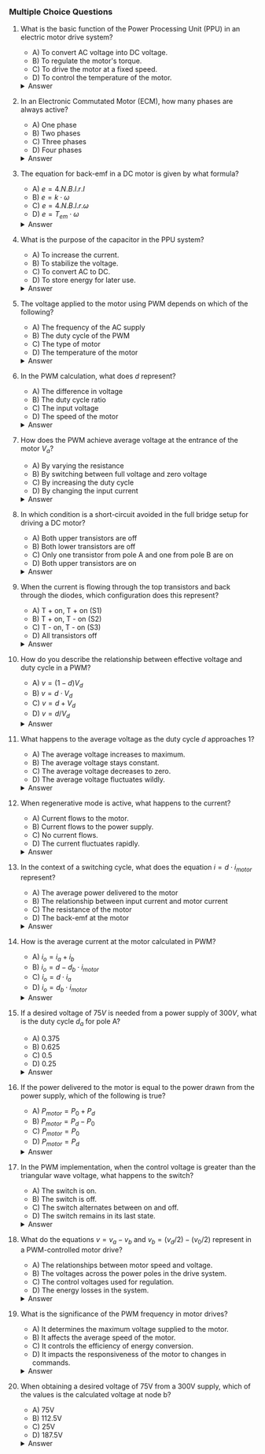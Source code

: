 ### Multiple Choice Questions

1. What is the basic function of the Power Processing Unit (PPU) in an electric motor drive system?
   - A) To convert AC voltage into DC voltage.
   - B) To regulate the motor's torque.
   - C) To drive the motor at a fixed speed.
   - D) To control the temperature of the motor.
   <details><summary>Answer</summary>A) To convert AC voltage into DC voltage.</details>

2. In an Electronic Commutated Motor (ECM), how many phases are always active?
   - A) One phase
   - B) Two phases
   - C) Three phases
   - D) Four phases
   <details><summary>Answer</summary>B) Two phases</details>

3. The equation for back-emf in a DC motor is given by what formula?
   - A) $e = 4.N.B.l.r.I$
   - B) $e = k \cdot \omega$
   - C) $e = 4.N.B.l.r.\omega$
   - D) $e = T_{em} \cdot \omega$
   <details><summary>Answer</summary>C) $e = 4.N.B.l.r.\omega$</details>

4. What is the purpose of the capacitor in the PPU system?
   - A) To increase the current.
   - B) To stabilize the voltage.
   - C) To convert AC to DC.
   - D) To store energy for later use.
   <details><summary>Answer</summary>B) To stabilize the voltage.</details>

5. The voltage applied to the motor using PWM depends on which of the following?
   - A) The frequency of the AC supply
   - B) The duty cycle of the PWM
   - C) The type of motor
   - D) The temperature of the motor
   <details><summary>Answer</summary>B) The duty cycle of the PWM</details>

6. In the PWM calculation, what does $d$ represent?
   - A) The difference in voltage
   - B) The duty cycle ratio
   - C) The input voltage
   - D) The speed of the motor
   <details><summary>Answer</summary>B) The duty cycle ratio</details>

7. How does the PWM achieve average voltage at the entrance of the motor $V_a$?
   - A) By varying the resistance
   - B) By switching between full voltage and zero voltage
   - C) By increasing the duty cycle
   - D) By changing the input current
   <details><summary>Answer</summary>B) By switching between full voltage and zero voltage</details>

8. In which condition is a short-circuit avoided in the full bridge setup for driving a DC motor?
   - A) Both upper transistors are off
   - B) Both lower transistors are off
   - C) Only one transistor from pole A and one from pole B are on
   - D) Both upper transistors are on
   <details><summary>Answer</summary>C) Only one transistor from pole A and one from pole B are on</details>

9. When the current is flowing through the top transistors and back through the diodes, which configuration does this represent?
   - A) T + on, T + on (S1)
   - B) T + on, T - on (S2)
   - C) T - on, T - on (S3)
   - D) All transistors off
   <details><summary>Answer</summary>A) T + on, T + on (S1)</details>

10. How do you describe the relationship between effective voltage and duty cycle in a PWM?
    - A) $v = (1 - d)V_d$
    - B) $v = d \cdot V_d$
    - C) $v = d + V_d$
    - D) $v = d/V_d$
    <details><summary>Answer</summary>B) $v = d \cdot V_d$</details>

11. What happens to the average voltage as the duty cycle $d$ approaches 1?
    - A) The average voltage increases to maximum.
    - B) The average voltage stays constant.
    - C) The average voltage decreases to zero.
    - D) The average voltage fluctuates wildly.
    <details><summary>Answer</summary>A) The average voltage increases to maximum.</details>

12. When regenerative mode is active, what happens to the current?
    - A) Current flows to the motor.
    - B) Current flows to the power supply.
    - C) No current flows.
    - D) The current fluctuates rapidly.
    <details><summary>Answer</summary>B) Current flows to the power supply.</details>

13. In the context of a switching cycle, what does the equation $i = d \cdot i_{motor}$ represent?
    - A) The average power delivered to the motor
    - B) The relationship between input current and motor current
    - C) The resistance of the motor
    - D) The back-emf at the motor
    <details><summary>Answer</summary>B) The relationship between input current and motor current</details>

14. How is the average current at the motor calculated in PWM?
    - A) $i_{o} = i_{a} + i_{b}$
    - B) $i_{o} = d - d_{b} \cdot i_{motor}$
    - C) $i_{o} = d \cdot i_{a}$
    - D) $i_{o} = d_{b} \cdot i_{motor}$
    <details><summary>Answer</summary>B) $i_{o} = d - d_{b} \cdot i_{motor}$</details>

15. If a desired voltage of $75V$ is needed from a power supply of $300V$, what is the duty cycle $d_a$ for pole A?
    - A) 0.375
    - B) 0.625
    - C) 0.5
    - D) 0.25
    <details><summary>Answer</summary>B) 0.625</details>

16. If the power delivered to the motor is equal to the power drawn from the power supply, which of the following is true?
    - A) $P_{motor} = P_{0} + P_{d}$
    - B) $P_{motor} = P_{d} - P_{0}$
    - C) $P_{motor} = P_{0}$
    - D) $P_{motor} = P_{d}$
    <details><summary>Answer</summary>D) $P_{motor} = P_{d}$</details>

17. In the PWM implementation, when the control voltage is greater than the triangular wave voltage, what happens to the switch?
    - A) The switch is on.
    - B) The switch is off.
    - C) The switch alternates between on and off.
    - D) The switch remains in its last state.
    <details><summary>Answer</summary>B) The switch is off.</details>

18. What do the equations $v = v_a - v_b$ and $v_b = (v_d / 2) - (v_0 / 2)$ represent in a PWM-controlled motor drive?
    - A) The relationships between motor speed and voltage.
    - B) The voltages across the power poles in the drive system.
    - C) The control voltages used for regulation.
    - D) The energy losses in the system.
    <details><summary>Answer</summary>B) The voltages across the power poles in the drive system.</details>

19. What is the significance of the PWM frequency in motor drives?
    - A) It determines the maximum voltage supplied to the motor.
    - B) It affects the average speed of the motor.
    - C) It controls the efficiency of energy conversion.
    - D) It impacts the responsiveness of the motor to changes in commands.
    <details><summary>Answer</summary>D) It impacts the responsiveness of the motor to changes in commands.</details>

20. When obtaining a desired voltage of 75V from a 300V supply, which of the values is the calculated voltage at node b?
    - A) 75V
    - B) 112.5V
    - C) 25V
    - D) 187.5V
    <details><summary>Answer</summary>B) 112.5V</details>